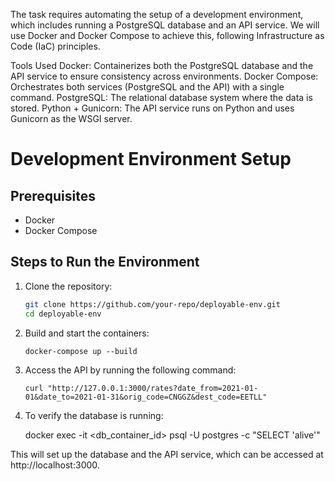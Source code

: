 The task requires automating the setup of a development environment, which includes running a PostgreSQL database and an API service. We will use Docker and Docker Compose to achieve this, following Infrastructure as Code (IaC) principles.

Tools Used
Docker: Containerizes both the PostgreSQL database and the API service to ensure consistency across environments.
Docker Compose: Orchestrates both services (PostgreSQL and the API) with a single command.
PostgreSQL: The relational database system where the data is stored.
Python + Gunicorn: The API service runs on Python and uses Gunicorn as the WSGI server.


# Development Environment Setup

## Prerequisites
- Docker
- Docker Compose

## Steps to Run the Environment

1. Clone the repository:
   ```bash
   git clone https://github.com/your-repo/deployable-env.git
   cd deployable-env


2. Build and start the containers:
   
       docker-compose up --build

3. Access the API by running the following command:

       curl "http://127.0.0.1:3000/rates?date_from=2021-01-01&date_to=2021-01-31&orig_code=CNGGZ&dest_code=EETLL"


4. To verify the database is running:

     docker exec -it <db_container_id> psql -U postgres -c "SELECT 'alive'"


This will set up the database and the API service, which can be accessed at http://localhost:3000.
